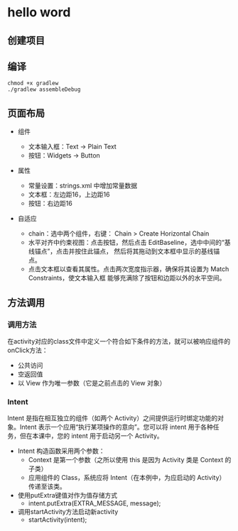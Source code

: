 # hello word

## 创建项目

## 编译
```
chmod +x gradlew
./gradlew assembleDebug
```

## 页面布局

* 组件
	- 文本输入框：Text -> Plain Text
	- 按钮：Widgets -> Button

* 属性
	- 常量设置：strings.xml 中增加常量数据
	- 文本框：左边距16，上边距16
	- 按钮：右边距16
* 自适应
	- chain：选中两个组件，右键： Chain > Create Horizontal Chain
	- 水平对齐中约束视图：点击按钮，然后点击 EditBaseline，选中中间的“基线锚点”，点击并按住此锚点，
	  然后将其拖动到文本框中显示的基线锚点。
	- 点击文本框以查看其属性。点击两次宽度指示器，确保将其设置为 Match Constraints，使文本输入框
	  能够充满除了按钮和边距以外的水平空间。

## 方法调用

### 调用方法
在activity对应的class文件中定义一个符合如下条件的方法，就可以被响应组件的onClick方法：

* 公共访问
* 空返回值
* 以 View 作为唯一参数（它是之前点击的 View 对象）

### Intent

Intent 是指在相互独立的组件（如两个 Activity）之间提供运行时绑定功能的对象。Intent 表示一个应用“执行某项操作的意向”。您可以将 intent 用于各种任务，但在本课中，您的 intent 用于启动另一个 Activity。

* Intent 构造函数采用两个参数：
	- Context 是第一个参数（之所以使用 this 是因为 Activity 类是 Context 的子类）
	- 应用组件的 Class，系统应将 Intent（在本例中，为应启动的 Activity）传递至该类。
* 使用putExtra键值对作为值存储方式
	- intent.putExtra(EXTRA_MESSAGE, message);
* 调用startActivity方法启动新activity
	- startActivity(intent);









